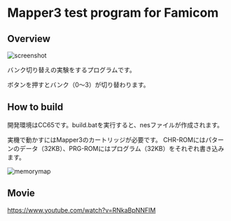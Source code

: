 # Mapper3 test program for Famicom

## Overview
![screenshot](https://github.com/nicotakuya/diyfccartridgemp3/assets/5597377/1b25f838-36d2-45ca-88fc-a25b219e9974)

バンク切り替えの実験をするプログラムです。

ボタンを押すとバンク（0～3）が切り替わります。

## How to build

開発環境はCC65です。build.batを実行すると、nesファイルが作成されます。

実機で動かすにはMapper3のカートリッジが必要です。
CHR-ROMにはパターンのデータ（32KB）、PRG-ROMにはプログラム（32KB）をそれぞれ書き込みます。

![memorymap](https://github.com/nicotakuya/diyfccartridgemp3/assets/5597377/053513bc-3467-4bbb-b5cb-9e4dabfcfe88)

## Movie

https://www.youtube.com/watch?v=RNkaBpNNFIM
